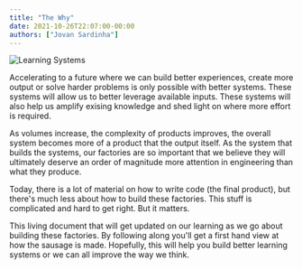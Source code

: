 ```yaml
---
title: "The Why"
date: 2021-10-26T22:07:00-00:00
authors: ["Jovan Sardinha"]
---
```


![Learning Systems](/resources/why/conveyor-belt.png)

Accelerating to a future where we can build better experiences, create more output or solve harder problems is only possible with better systems. These systems will allow us to better leverage available inputs. These systems will also help us amplify exising knowledge and shed light on where more effort is required.

As volumes increase, the complexity of products improves, the overall system becomes more of a product that the output itself. As the system that builds the systems, our factories are so important that we believe they will ultimately deserve an order of magnitude more attention in engineering than what they produce.

Today, there is a lot of material on how to write code (the final product), but there's much less about how to build these factories. This stuff is complicated and hard to get right. But it matters.

This living document that will get updated on our learning as we go about building these factories. By following along you'll get a first hand view at how the sausage is made. Hopefully, this will help you build better learning systems or we can all improve the way we think.